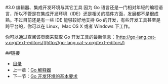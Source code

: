 #3.0 编辑器、集成开发环境与其它工具
因为 Go 语言还是一门相对年轻的编程语言，所以不管是在集成开发环境（IDE）还是相关的插件方面，发展都不是很成熟。不过目前还是有一些 IDE 能够较好地支持 Go 的开发，有些开发工具甚至是跨平台的，你可以在 Linux，Mac OS X 或者 Windows 下工作。

你可以通过查阅该页面来获取 Go 开发工具的最新信息：[http://go-lang.cat-v.org/text-editors/](http://go-lang.cat-v.org/text-editors/)

##链接
- [目录](directory.md)
- 上一章：[Go 解释器](02.8.md)
- 下一节：[Go 开发环境的基本要求](03.1.md)